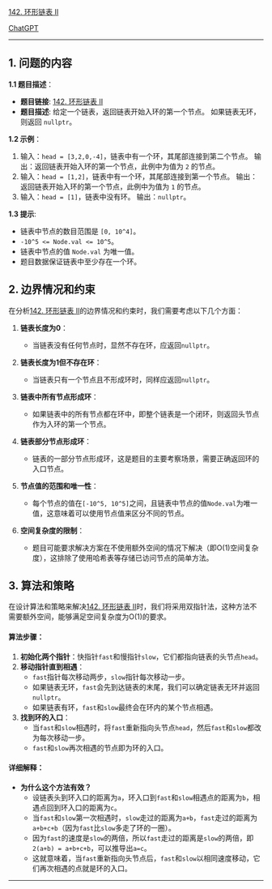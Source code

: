 [142. 环形链表 II](https://leetcode.cn/problems/linked-list-cycle-ii)

[ChatGPT](https://chat.openai.com/share/a6eba57a-f46c-448c-893c-4f8a06caf51b)

---

## 1. 问题的内容
**1.1 题目描述**：
- **题目链接**: [142. 环形链表 II](https://leetcode.cn/problems/linked-list-cycle-ii)
- **题目描述**: 给定一个链表，返回链表开始入环的第一个节点。 如果链表无环，则返回 `nullptr`。

**1.2 示例**：
1. 输入：`head = [3,2,0,-4]`，链表中有一个环，其尾部连接到第二个节点。
   输出：返回链表开始入环的第一个节点，此例中为值为 `2` 的节点。
2. 输入：`head = [1,2]`，链表中有一个环，其尾部连接到第一个节点。
   输出：返回链表开始入环的第一个节点，此例中为值为 `1` 的节点。
3. 输入：`head = [1]`，链表中没有环。
   输出：`nullptr`。

**1.3 提示**:
- 链表中节点的数目范围是 `[0, 10^4]`。
- `-10^5 <= Node.val <= 10^5`。
- 链表中节点的值 `Node.val` 为唯一值。
- 题目数据保证链表中至少存在一个环。

## 2. 边界情况和约束
在分析[142. 环形链表 II](https://leetcode.cn/problems/linked-list-cycle-ii)的边界情况和约束时，我们需要考虑以下几个方面：

1. **链表长度为0**：
   - 当链表没有任何节点时，显然不存在环，应返回`nullptr`。

2. **链表长度为1但不存在环**：
   - 当链表只有一个节点且不形成环时，同样应返回`nullptr`。

3. **链表中所有节点形成环**：
   - 如果链表中的所有节点都在环中，即整个链表是一个闭环，则返回头节点作为入环的第一个节点。

4. **链表部分节点形成环**：
   - 链表的一部分节点形成环，这是题目的主要考察场景，需要正确返回环的入口节点。

5. **节点值的范围和唯一性**：
   - 每个节点的值在`[-10^5, 10^5]`之间，且链表中节点的值`Node.val`为唯一值，这意味着可以使用节点值来区分不同的节点。

6. **空间复杂度的限制**：
   - 题目可能要求解决方案在不使用额外空间的情况下解决（即O(1)空间复杂度），这排除了使用哈希表等存储已访问节点的简单方法。


## 3. 算法和策略
在设计算法和策略来解决[142. 环形链表 II](https://leetcode.cn/problems/linked-list-cycle-ii)时，我们将采用双指针法，这种方法不需要额外空间，能够满足空间复杂度为O(1)的要求。

#### 算法步骤：

1. **初始化两个指针**：快指针`fast`和慢指针`slow`，它们都指向链表的头节点`head`。
2. **移动指针直到相遇**：
   - `fast`指针每次移动两步，`slow`指针每次移动一步。
   - 如果链表无环，`fast`会先到达链表的末尾，我们可以确定链表无环并返回`nullptr`。
   - 如果链表有环，`fast`和`slow`最终会在环内的某个节点相遇。
3. **找到环的入口**：
   - 当`fast`和`slow`相遇时，将`fast`重新指向头节点`head`，然后`fast`和`slow`都改为每次移动一步。
   - `fast`和`slow`再次相遇的节点即为环的入口。

#### 详细解释：

- **为什么这个方法有效？**
  - 设链表头到环入口的距离为`a`，环入口到`fast`和`slow`相遇点的距离为`b`，相遇点回到环入口的距离为`c`。
  - 当`fast`和`slow`第一次相遇时，`slow`走过的距离为`a+b`，`fast`走过的距离为`a+b+c+b`（因为`fast`比`slow`多走了环的一圈）。
  - 因为`fast`的速度是`slow`的两倍，所以`fast`走过的距离是`slow`的两倍，即`2(a+b) = a+b+c+b`，可以推导出`a=c`。
  - 这就意味着，当`fast`重新指向头节点后，`fast`和`slow`以相同速度移动，它们再次相遇的点就是环的入口。

---